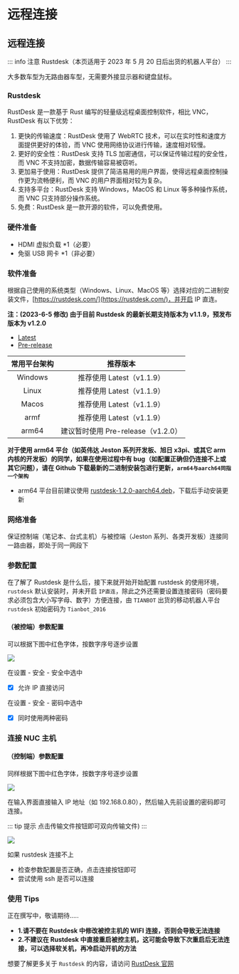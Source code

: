 # 远程连接 

## 远程连接 
::: info 注意
Rustdesk（本页适用于 2023 年 5 月 20 日后出货的机器人平台）
:::

大多数车型为无路由器车型，无需要外接显示器和键盘鼠标。

### **Rustdesk**
RustDesk 是一款基于 Rust 编写的轻量级远程桌面控制软件，相比 VNC，RustDesk 有以下优势：

1. 更快的传输速度：RustDesk 使用了 WebRTC 技术，可以在实时性和速度方面提供更好的体验，而 VNC 使用网络协议进行传输，速度相对较慢。
2. 更好的安全性：RustDesk 支持 TLS 加密通信，可以保证传输过程的安全性，而 VNC 不支持加密，数据传输容易被窃听。
3. 更加易于使用：RustDesk 提供了简洁易用的用户界面，使得远程桌面控制操作更为流畅便利，而 VNC 的用户界面相对较为复杂。
4. 支持多平台：RustDesk 支持 Windows，MacOS 和 Linux 等多种操作系统，而 VNC 只支持部分操作系统。
5. 免费：RustDesk 是一款开源的软件，可以免费使用。

### **硬件准备**

- HDMI 虚拟负载 *1（必要）
- 免驱 USB 网卡 *1（非必要）

### **软件准备**

根据自己使用的系统类型（Windows、Linux、MacOS 等）选择对应的二进制安装文件，[https://rustdesk.com/](https://rustdesk.com/)，并开启 IP 直连。

**注：(2023-6-5 修改) 由于目前 Rustdesk 的最新长期支持版本为 v1.1.9，预发布版本为 v1.2.0**

- [Latest](https://github.com/rustdesk/rustdesk/releases/latest)      
- [Pre-release](https://github.com/rustdesk/rustdesk/releases/tag/nightly)

|  常用平台架构   | 推荐版本 |
|  :----:  | :----:  |
| Windows  | 推荐使用 Latest（v1.1.9） |
| Linux   | 推荐使用 Latest（v1.1.9） |
| Macos | 推荐使用 Latest（v1.1.9） |
|  armf   | 推荐使用 Latest（v1.1.9） |
| arm64  | 建议暂时使用 Pre-release（v1.2.0） |

**对于使用 arm64 平台（如英伟达 Jeston 系列开发板、旭日 x3pi、或其它 arm 内核的开发板）的同学，如果在使用过程中有 bug（如配置正确但仍连接不上或其它问题），请在 Github 下载最新的二进制安装包进行更新，`arm64与aarch64同指一个架构`**

- arm64 平台目前建议使用 [rustdesk-1.2.0-aarch64.deb](https://github.com/rustdesk/rustdesk/releases/download/nightly/rustdesk-1.2.0-aarch64.deb)，下载后手动安装更新

### **网络准备**

保证控制端（笔记本、台式主机）与被控端（Jeston 系列、各类开发板）连接同一路由器，即处于同一网段下

### **参数配置**

在了解了 Rustdesk 是什么后，接下来就开始开始配置 rustdesk 的使用环境，`rustdesk` 默认安装时，并未开启 `IP直连`，除此之外还需要设置连接密码（密码要求必须包含大小写字母、数字）方便连接，由 `TIANBOT` 出货的移动机器人平台 `rustdesk` 初始密码为 `Tianbot_2016`

#### **（被控端）参数配置**
可以根据下图中红色字体，按数字序号逐步设置

![](https://tianbot-pic.oss-cn-beijing.aliyuncs.com/tianbot-pic/Tianbot-Doc202310021317613.jpg)

在设置 - 安全 - 安全中选中

- [x] 允许 IP 直接访问

在设置 - 安全 - 密码中选中

- [x] 同时使用两种密码

### **连接 NUC 主机**

#### **（控制端）参数配置**
同样根据下图中红色字体，按数字序号逐步设置

![](https://tianbot-pic.oss-cn-beijing.aliyuncs.com/tianbot-pic/Tianbot-Doc202310021318381.jpg)

在输入界面直接输入 IP 地址（如 192.168.0.80），然后输入先前设置的密码即可连接。

::: tip 提示
点击传输文件按钮即可双向传输文件)
:::

![](https://tianbot-pic.oss-cn-beijing.aliyuncs.com/tianbot-pic/Tianbot-Doc202310021315719.jpg)

如果 rustdesk 连接不上

- 检查参数配置是否正确，点击连接按钮即可
- 尝试使用 ssh 是否可以连接

### **使用 Tips**
正在撰写中，敬请期待.....

- **1.请不要在 Rustdesk 中修改被控主机的 WIFI 连接，否则会导致无法连接**
- **2.不建议在 Rustdesk 中直接重启被控主机，这可能会导致下次重启后无法连接，可以选择软关机，再冷启动开机的方法**

想要了解更多关于 `Rustdesk` 的内容，请访问 [RustDesk 官网](https://rustdesk.com/)